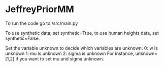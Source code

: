 # JeffreyPriorMM
To run the code go to /src/main.py

To use synthetic data, set synthetic=True, to use human heights data, set synthetic=False.

Set the variable unknown to decide which variables are unknown.
0: w is unknown
1: mu is unknown
2: sigma is unknown
For instance, unknown= [1,2] if you want to set mu and sigma unknown.
